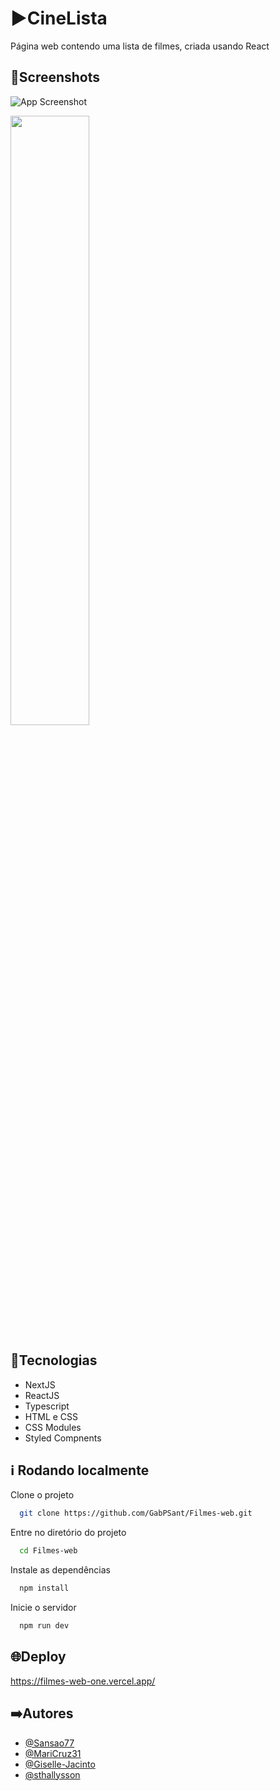 
# ▶CineLista

Página web contendo uma lista de filmes, criada usando React
## 📸Screenshots

![App Screenshot](./public/screen2.png)

<img src="./public/mobilescreen2.png" width="50%"/>

## 🚀Tecnologias

- NextJS
- ReactJS
- Typescript
- HTML e CSS
- CSS Modules
- Styled Compnents




## ℹ️ Rodando localmente

Clone o projeto

```bash
  git clone https://github.com/GabPSant/Filmes-web.git
```

Entre no diretório do projeto

```bash
  cd Filmes-web
```

Instale as dependências

```bash
  npm install
```

Inicie o servidor

```bash
  npm run dev
```


## 🌐Deploy

https://filmes-web-one.vercel.app/

## ➡️Autores

- [@Sansao77](https://www.github.com/Sansao77)
- [@MariCruz31](https://www.github.com/MariCruz31)
- [@Giselle-Jacinto](https://www.github.com/Giselle-Jacinto)
- [@sthallysson](https://www.github.com/sthallysson)

